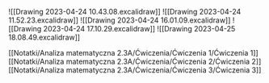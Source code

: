 ![[Drawing 2023-04-24 10.43.08.excalidraw]]
![[Drawing 2023-04-24 11.52.23.excalidraw]]
![[Drawing 2023-04-24 16.01.09.excalidraw]]
![[Drawing 2023-04-24 17.10.29.excalidraw]]
![[Drawing 2023-04-25 18.08.49.excalidraw]]


[[Notatki/Analiza matematyczna 2.3A/Ćwiczenia/Ćwiczenia 1/Ćwiczenia 1]][[Notatki/Analiza matematyczna 2.3A/Ćwiczenia/Ćwiczenia 2/Ćwiczenia 2]][[Notatki/Analiza matematyczna 2.3A/Ćwiczenia/Ćwiczenia 3/Ćwiczenia 3]]